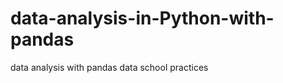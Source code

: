 # data-analysis-in-Python-with-pandas
data analysis with pandas data school practices                         
                        
